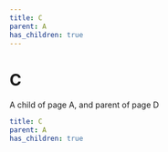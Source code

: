 ```yaml
---
title: C
parent: A
has_children: true
---
```


# C

A child of page A, and parent of page D

```yaml
title: C
parent: A
has_children: true
```

